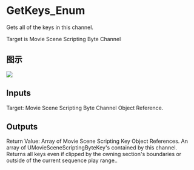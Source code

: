 # GetKeys_Enum

Gets all of the keys in this channel.

Target is Movie Scene Scripting Byte Channel

## 图示

![]($-20221218-20491362.png)

## Inputs

Target: Movie Scene Scripting Byte Channel Object Reference.  

## Outputs

Return Value: Array of Movie Scene Scripting Key Object References. An array of UMovieSceneScriptingByteKey's contained by this channel. Returns all keys even if clipped by the owning section's boundaries or outside of the current sequence play range..

